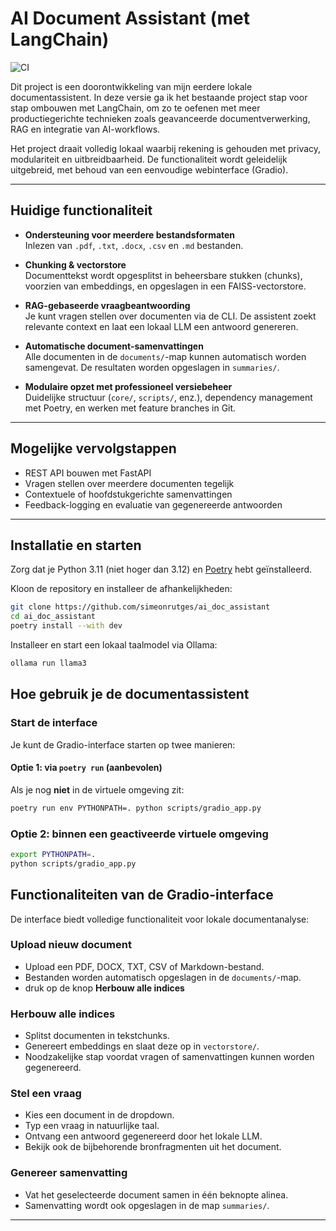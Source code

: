 # AI Document Assistant (met LangChain)

![CI](https://github.com/simeonrutges/ai_doc_assistant/actions/workflows/ci.yml/badge.svg)

Dit project is een doorontwikkeling van mijn eerdere lokale documentassistent.
In deze versie ga ik het bestaande project stap voor stap ombouwen met LangChain, om zo te oefenen met meer productiegerichte technieken zoals geavanceerde documentverwerking, RAG en integratie van AI-workflows.

Het project draait volledig lokaal waarbij rekening is gehouden met privacy, modulariteit en uitbreidbaarheid. De functionaliteit wordt geleidelijk uitgebreid, met behoud van een eenvoudige webinterface (Gradio).

---

## Huidige functionaliteit

- **Ondersteuning voor meerdere bestandsformaten**  
  Inlezen van `.pdf`, `.txt`, `.docx`, `.csv` en `.md` bestanden.

- **Chunking & vectorstore**  
  Documenttekst wordt opgesplitst in beheersbare stukken (chunks), voorzien van embeddings, en opgeslagen in een FAISS-vectorstore.

- **RAG-gebaseerde vraagbeantwoording**  
  Je kunt vragen stellen over documenten via de CLI. De assistent zoekt relevante context en laat een lokaal LLM een antwoord genereren.

- **Automatische document-samenvattingen**  
  Alle documenten in de `documents/`-map kunnen automatisch worden samengevat. De resultaten worden opgeslagen in `summaries/`.

- **Modulaire opzet met professioneel versiebeheer**  
  Duidelijke structuur (`core/`, `scripts/`, enz.), dependency management met Poetry, en werken met feature branches in Git.

---

## Mogelijke vervolgstappen

- REST API bouwen met FastAPI   
- Vragen stellen over meerdere documenten tegelijk  
- Contextuele of hoofdstukgerichte samenvattingen  
- Feedback-logging en evaluatie van gegenereerde antwoorden

---

## Installatie en starten

Zorg dat je Python 3.11 (niet hoger dan 3.12) en [Poetry](https://python-poetry.org/docs/#installation) hebt geïnstalleerd.

Kloon de repository en installeer de afhankelijkheden:

```bash
git clone https://github.com/simeonrutges/ai_doc_assistant
cd ai_doc_assistant
poetry install --with dev
```
Installeer en start een lokaal taalmodel via Ollama:

```bash
ollama run llama3
```



## Hoe gebruik je de documentassistent

### Start de interface

Je kunt de Gradio-interface starten op twee manieren:

#### Optie 1: via `poetry run` (aanbevolen)

Als je nog **niet** in de virtuele omgeving zit:

```bash
poetry run env PYTHONPATH=. python scripts/gradio_app.py 
```
### Optie 2: binnen een geactiveerde virtuele omgeving
```bash
export PYTHONPATH=.
python scripts/gradio_app.py
```
## Functionaliteiten van de Gradio-interface

De interface biedt volledige functionaliteit voor lokale documentanalyse:

### Upload nieuw document
- Upload een PDF, DOCX, TXT, CSV of Markdown-bestand.
- Bestanden worden automatisch opgeslagen in de `documents/`-map.
- druk op de knop **Herbouw alle indices** 


### Herbouw alle indices
- Splitst documenten in tekstchunks.
- Genereert embeddings en slaat deze op in `vectorstore/`.
- Noodzakelijke stap voordat vragen of samenvattingen kunnen worden gegenereerd.

### Stel een vraag
- Kies een document in de dropdown.
- Typ een vraag in natuurlijke taal.
- Ontvang een antwoord gegenereerd door het lokale LLM.
- Bekijk ook de bijbehorende bronfragmenten uit het document.

### Genereer samenvatting
- Vat het geselecteerde document samen in één beknopte alinea.
- Samenvatting wordt ook opgeslagen in de map `summaries/`.

---
